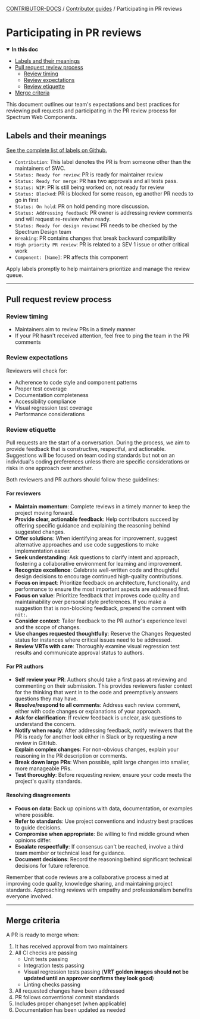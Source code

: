 <!-- Generated breadcrumbs - DO NOT EDIT -->

[CONTRIBUTOR-DOCS](../README.md) / [Contributor guides](README.md) / Participating in PR reviews

<!-- Document title (editable) -->

# Participating in PR reviews

<!-- Generated TOC - DO NOT EDIT -->

<details open>
<summary><strong>In this doc</strong></summary>

- [Labels and their meanings](#labels-and-their-meanings)
- [Pull request review process](#pull-request-review-process)
    - [Review timing](#review-timing)
    - [Review expectations](#review-expectations)
    - [Review etiquette](#review-etiquette)
- [Merge criteria](#merge-criteria)

</details>

<!-- Document content (editable) -->

This document outlines our team's expectations and best practices for reviewing pull requests and participating in the PR review process for Spectrum Web Components.

## Labels and their meanings

[See the complete list of labels on Github. ](https://github.com/adobe/spectrum-web-components/labels)

- `Contribution`: This label denotes the PR is from someone other than the maintainers of SWC.
- `Status: Ready for review`: PR is ready for maintainer review
- `Status: Ready for merge`: PR has two approvals and all tests pass. 
- `Status: WIP`: PR is still being worked on, not ready for review
- `Status: Blocked`: PR is blocked for some reason, eg another PR needs to go in first
- `Status: On hold`: PR on hold pending more discussion.
- `Status: Addressing feedback`: PR owner is addressing review comments and will request re-review when ready.
- `Status: Ready for design review`: PR needs to be checked by the Spectrum Design team
- `Breaking`: PR contains changes that break backward compatibility
- `High priority PR review`: PR is related to a SEV 1 issue or other critical work
- `Component: [Name]`: PR affects this component

Apply labels promptly to help maintainers prioritize and manage the review queue.

---

## Pull request review process

### Review timing

- Maintainers aim to review PRs in a timely manner
- If your PR hasn't received attention, feel free to ping the team in the PR comments

### Review expectations

Reviewers will check for:

- Adherence to code style and component patterns
- Proper test coverage
- Documentation completeness
- Accessibility compliance
- Visual regression test coverage
- Performance considerations

### Review etiquette

Pull requests are the start of a conversation. During the process, we aim to provide feedback that is constructive, respectful, and actionable. Suggestions will be focused on team coding standards but not on an individual's coding preferences unless there are specific considerations or risks in one approach over another.

Both reviewers and PR authors should follow these guidelines:

#### For reviewers

- **Maintain momentum**: Complete reviews in a timely manner to keep the project moving forward.
- **Provide clear, actionable feedback**: Help contributors succeed by offering specific guidance and explaining the reasoning behind suggested changes.
- **Offer solutions**: When identifying areas for improvement, suggest alternative approaches and use code suggestions to make implementation easier.
- **Seek understanding**: Ask questions to clarify intent and approach, fostering a collaborative environment for learning and improvement.
- **Recognize excellence**: Celebrate well-written code and thoughtful design decisions to encourage continued high-quality contributions.
- **Focus on impact**: Prioritize feedback on architecture, functionality, and performance to ensure the most important aspects are addressed first.
- **Focus on value**: Prioritize feedback that improves code quality and maintainability over personal style preferences. If you make a suggestion that is non-blocking feedback, prepend the comment with `nit:`.
- **Consider context**: Tailor feedback to the PR author's experience level and the scope of changes.
- **Use changes requested thoughtfully**: Reserve the Changes Requested status for instances where critical issues need to be addressed.
- **Review VRTs with care**: Thoroughly examine visual regression test results and communicate approval status to authors.

#### For PR authors

- **Self review your PR**: Authors should take a first pass at reviewing and commenting on their submission. This provides reviewers faster context for the thinking that went in to the code and preemptively answers questions they may have.
- **Resolve/respond to all comments**: Address each review comment, either with code changes or explanations of your approach.
- **Ask for clarification**: If review feedback is unclear, ask questions to understand the concern.
- **Notify when ready**: After addressing feedback, notify reviewers that the PR is ready for another look either in Slack or by requesting a new review in GitHub.
- **Explain complex changes**: For non-obvious changes, explain your reasoning in the PR description or comments.
- **Break down large PRs**: When possible, split large changes into smaller, more manageable PRs.
- **Test thoroughly**: Before requesting review, ensure your code meets the project's quality standards.

#### Resolving disagreements

- **Focus on data**: Back up opinions with data, documentation, or examples where possible.
- **Refer to standards**: Use project conventions and industry best practices to guide decisions.
- **Compromise when appropriate**: Be willing to find middle ground when opinions differ.
- **Escalate respectfully**: If consensus can't be reached, involve a third team member or technical lead for guidance.
- **Document decisions**: Record the reasoning behind significant technical decisions for future reference.

Remember that code reviews are a collaborative process aimed at improving code quality, knowledge sharing, and maintaining project standards. Approaching reviews with empathy and professionalism benefits everyone involved.

---

## Merge criteria

A PR is ready to merge when:

1. It has received approval from two maintainers
2. All CI checks are passing
    - Unit tests passing
    - Integration tests passing
    - Visual regression tests passing (**VRT golden images should not be updated until an approver confirms they look good**)
    - Linting checks passing
3. All requested changes have been addressed
4. PR follows conventional commit standards
5. Includes proper changeset (when applicable)
6. Documentation has been updated as needed
